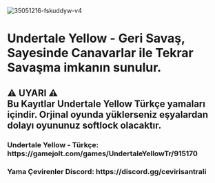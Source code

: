 ![35051216-fskuddyw-v4](https://github.com/user-attachments/assets/e5ab7f48-7788-4241-a1d9-ac7090c2370a)

<h1>Undertale Yellow - Geri Savaş, Sayesinde Canavarlar ile Tekrar Savaşma imkanın sunulur.</h1>

<h2>⚠ UYARI ⚠ <br> Bu Kayıtlar Undertale Yellow Türkçe yamaları içindir. Orjinal oyunda yüklerseniz eşyalardan dolayı oyununuz softlock olacaktır.</h2>

<h3>Undertale Yellow - Türkçe: https://gamejolt.com/games/UndertaleYellowTr/915170</h3>
<h3>Yama Çevirenler Discord: https://discord.gg/cevirisantrali</h3>
